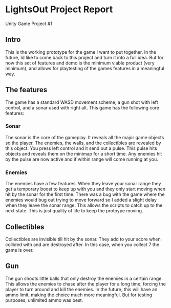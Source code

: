 # LightsOut Project Report
Unity Game Project #1
## Intro

This is the working prototype for the game I want to put together. In the future, Id like to come back to this project and turn it into a full idea. But for now this set of features and demo is the minimum viable product (very minimum), and allows for playtesting of the games features in a meaningful way.

## The features

The game has a standard WASD movement scheme, a gun shot with left control, and a sonar used with right alt.
This game has the following core features:

### Sonar

The sonar is the core of the gameplay. It reveals all the major game objects so the player. The enemies, the walls, and the collectibles are revealed by this object. You press left control and it send out a pulse. This pulse hits objects and reveals them on the minimap for a short time. Any enemies hit by the pulse are now active and if within range will come running at you. 

### Enemies

The enemies have a few features. When they leave your sonar range they get a temporary boost to keep up with you and they only start moving when hit by the sonar for the first time. There was a bug with the game where the enemies would bug out trying to move forward so I added a slight delay when they leave the sonar range. This allows the scripts to catch up to the next state. This is just quality of life to keep the protoype moving.

## Collectibles

Collectibles are invisible till hit by the sonar. They add to your score when collided with and are destroyed after. In this case, when you collect 7 the game is over.

## Gun

The gun shoots little balls that only destroy the enemies in a certain range. This allows the enemies to chase after the player for a long time, forcing the player to turn around and kill the enemies. In the future, this will have an ammo limit, making the choice much more meaningful. But for testing purposes, unlimited ammo was best.

